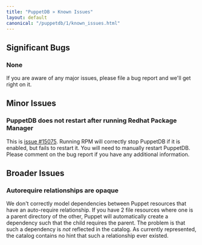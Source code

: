 ```yaml
---
title: "PuppetDB » Known Issues"
layout: default
canonical: "/puppetdb/1/known_issues.html"
---
```



Significant Bugs
-----

### None
If you are aware of any major issues, please file a bug report and we'll get right on it.


Minor Issues
-----

### PuppetDB does not restart after running Redhat Package Manager

This is [issue #15075][rpm]. Running RPM will correctly stop PuppetDB if it is enabled, but fails to restart it. You will need to manually restart PuppetDB. Please comment on the bug report if you have any additional information. 

[rpm]: http://projects.puppetlabs.com/issues/15075


Broader Issues
-----

### Autorequire relationships are opaque

We don't correctly model dependencies between Puppet resources that have an auto-require relationship. If you have 2 file resources where one is a parent directory of the other, Puppet will automatically create a dependency such that the child requires the parent. The problem is that such a dependency is *not* reflected in the catalog. As currently represented, the catalog contains no hint that such a relationship ever existed.
